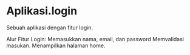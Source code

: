 # Aplikasi.login
Sebuah aplikasi dengan fitur login.

Alur Fitur Login:
Memasukkan nama, email, dan password
Memvalidasi masukan.
Menampilkan halaman home.
